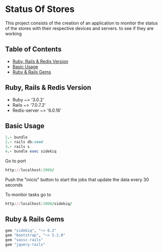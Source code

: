# Status Of Stores

This project consists of the creation of an application to monitor the status of the stores with their respective devices and servers. to see if they are working

## Table of Contents
* [Ruby, Rails & Redis Version](#ruby-rails-redis-version)
* [Basic Usage](#basic-usage)
* [Ruby & Rails Gems](#ruby-rails-gems)



## Ruby, Rails & Redis Version

* Ruby ~> '3.0.2'
* Rails ~> '7.0.7.2'
* Redis-server ~> '6.0.16'

## Basic Usage

```ruby
1.- bundle
2.- rails db:seed
3.- rails s
4.- bundle exec sidekiq
```

Go to port 
```ruby
http://localhost:3000/
```

Push the "inicio" button to start the jobs that update the data every 30 seconds

To monitor tasks go to 
```ruby
http://localhost:3000/sidekiq/
```

## Ruby & Rails Gems

```ruby
gem "sidekiq", "~> 6.2"
gem "bootstrap", "~> 5.2.0"
gem "sassc-rails"
gem "jquery-rails"
```


